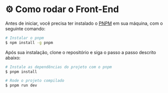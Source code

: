 
# :gear: Como rodar o Front-End
Antes de iniciar, você precisa ter instalado o [PNPM](https://pnpm.io/pt/installation#usando-npm) em sua máquina, com o seguinte comando:

```bash
# Instalar o pnpm
$ npm install -g pnpm
```
Após sua instalação, clone o repositório e siga o passo a passo descrito abaixo:

```bash
# Instale as dependências do projeto com o pnpm
$ pnpm install

# Rode o projeto compilado
$ pnpm run dev
```